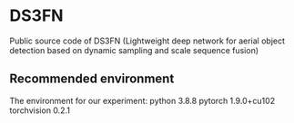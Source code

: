 # DS3FN
Public source code of DS3FN (Lightweight deep network for aerial object detection based on dynamic sampling and scale sequence fusion)
## Recommended environment
The environment for our experiment:
python 3.8.8
pytorch 1.9.0+cu102
torchvision 0.2.1
